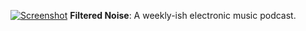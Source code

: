 [![Screenshot](/img/work/proj-0/1.png)](https://filterednoisecast.wordpress.com)
**Filtered Noise**: A weekly-ish electronic music podcast.
